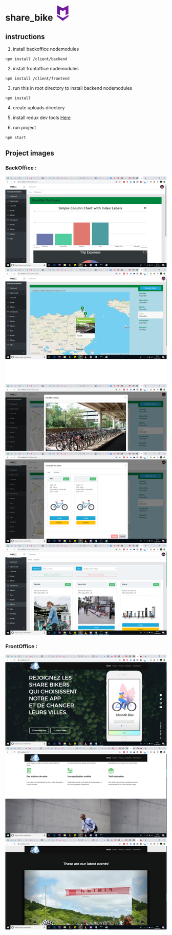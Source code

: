 # share_bike  ![alt text](https://github.com/adam-p/markdown-here/raw/master/src/common/images/icon48.png "Logo Title Text 1")
## instructions 

1. install backoffice nodemodules 
```shell
npm install /client/backend 
```

2. install frontoffice nodemodules 
```shell
npm install /client/frontend
```

3. run this in root directory to install backend nodemodules

```shell
npm install
```

4. create uploads directory

5. install redux dev tools [Here](https://chrome.google.com/webstore/detail/redux-devtools/lmhkpmbekcpmknklioeibfkpmmfibljd?hl=en)

6. run project 
```shell
npm start
```

## Project images
### BackOffice :
![BackOffice1](/readmeimages/back1.png)
![BackOffice2](/readmeimages/back4.png)
![BackOffice3](/readmeimages/back5.png)
![BackOffice4](/readmeimages/back7.png)
![BackOffice5](/readmeimages/back8.png)
### FrontOffice :
![FrontOffice1](/readmeimages/front1.png)
![FrontOffice2](/readmeimages/front2.png)
![FrontOffice3](/readmeimages/front3.png)

